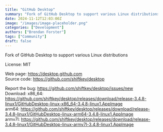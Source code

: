 ```yaml
---
title: "GitHub Desktop"
summary: "Fork of GitHub Desktop to support various Linux distributions"
date: 2024-11-12T12:03:00Z
image: "/images/image-placeholder.png"
categories: ["Development"]
authors: ["Brendan Forster"]
tags: ["Community"]
draft: false
---
```


Fork of GitHub Desktop to support various Linux distributions

License: MIT

Web page: <https://desktop.github.com>  
Source code: <https://github.com/shiftkey/desktop>

Report the bug: <https://github.com/shiftkey/desktop/issues/new>  
Download:   x86_64: <https://github.com/shiftkey/desktop/releases/download/release-3.4.8-linux1/GitHubDesktop-linux-x86_64-3.4.8-linux1.AppImage>  
            arm64: <https://github.com/shiftkey/desktop/releases/download/release-3.4.8-linux1/GitHubDesktop-linux-arm64-3.4.8-linux1.AppImage>  
            armv7l: <https://github.com/shiftkey/desktop/releases/download/release-3.4.8-linux1/GitHubDesktop-linux-armv7l-3.4.8-linux1.AppImage>  
